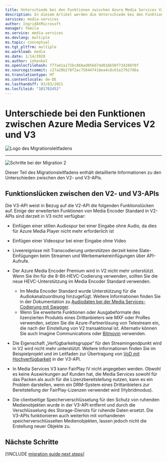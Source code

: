 ```yaml
---
title: Unterschiede bei den Funktionen zwischen Azure Media Services V2 und V3
description: In diesem Artikel werden die Unterschiede bei den Funktionen zwischen Azure Media Services V2 und V3 beschrieben.
services: media-services
author: IngridAtMicrosoft
manager: femila
ms.service: media-services
ms.devlang: multiple
ms.topic: conceptual
ms.tgt_pltfrm: multiple
ms.workload: media
ms.date: 1/14/2020
ms.author: inhenkel
ms.openlocfilehash: f77a41a172bc868ad056d74d018b50f734286f0f
ms.sourcegitcommit: c27a20b278f2ac758447418ea4c8c61e27927d6a
ms.translationtype: HT
ms.contentlocale: de-DE
ms.lasthandoff: 03/03/2021
ms.locfileid: "101702452"
---
```

# <a name="feature-gaps-between-azure-media-services-v2-and-v3"></a>Unterschiede bei den Funktionen zwischen Azure Media Services V2 und V3

![Logo des Migrationsleitfadens](./media/migration-guide/azure-media-services-logo-migration-guide.svg)

<hr color="#5ea0ef" size="10">

![Schritte bei der Migration 2](./media/migration-guide/steps-2.svg)

Dieser Teil des Migrationsleitfadens enthält detaillierte Informationen zu den Unterschieden zwischen den V2- und V3-APIs.

## <a name="feature-gaps-between-v2-and-v3-apis"></a>Funktionslücken zwischen den V2- und V3-APIs

Die V3-API weist in Bezug auf die V2-API die folgenden Funktionslücken auf. Einige der erweiterten Funktionen von Media Encoder Standard in V2-APIs sind derzeit in V3 nicht verfügbar:

- Einfügen einer stillen Audiospur bei einer Eingabe ohne Audio, da dies für Azure Media Player nicht mehr erforderlich ist

- Einfügen einer Videospur bei einer Eingabe ohne Video

- Liveereignisse mit Transcodierung unterstützen derzeit keine Slate-Einfügungen beim Streamen und Werbemarkereinfügungen über API-Aufrufe.

- Der Azure Media Encoder Premium wird in V2 nicht mehr unterstützt. Wenn Sie ihn für die 8-Bit-HEVC-Codierung verwenden, sollten Sie die neue HEVC-Unterstützung im Media Encoder Standard verwenden. 
    - Im Media Encoder Standard wurde Unterstützung für die Audiokanalzuordnung hinzugefügt.  Weitere Informationen finden Sie in der Dokumentation zu [Audiodaten bei der Media Services-Codierung mit Swagger](https://github.com/Azure/azure-rest-api-specs/blob/master/specification/mediaservices/resource-manager/Microsoft.Media/stable/2020-05-01/Encoding.json).
    - Wenn Sie erweiterte Funktionen oder Ausgabeformate des lizenzierten Produkts eines Drittanbieters wie MXF oder ProRes verwenden, setzen Sie die Azure-Partnerlösung von Telestream ein, die nach der Einstellung von V2 transaktional ist. Alternativ können Sie auch Imagine Communications oder [Bitmovin](http://bitmovin.com) verwenden.

- Die Eigenschaft „Verfügbarkeitsgruppe“ für den Streamingendpunkt wird in V2 wird nicht mehr unterstützt. Weitere Informationen finden Sie im Beispielprojekt und im Leitfaden zur Übertragung von [VoD mit Hochverfügbarkeit](./media-services-high-availability-encoding.md) in der V3-API.

- In Media Services V3 kann FairPlay IV nicht angegeben werden. Obwohl es keine Auswirkungen auf Kunden hat, die Media Services sowohl für das Packen als auch für die Lizenzbereitstellung nutzen, kann es ein Problem darstellen, wenn ein DRM-System eines Drittanbieters zur Bereitstellung der FairPlay-Lizenzen verwendet wird (Hybridmodus).

- Die clientseitige Speicherverschlüsselung für den Schutz von ruhenden Medienobjekten wurde in der V3-API entfernt und durch die Verschlüsselung des Storage-Diensts für ruhende Daten ersetzt. Die V3-APIs funktionieren auch weiterhin mit vorhandenen speicherverschlüsselten Medienobjekten, lassen jedoch nicht die Erstellung neuer Objekte zu.

## <a name="next-steps"></a>Nächste Schritte

[!INCLUDE [migration guide next steps](./includes/migration-guide-next-steps.md)]